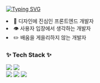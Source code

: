 <a href="https://git.io/typing-svg"><img src="https://readme-typing-svg.demolab.com?font=Silkscreen&size=21&pause=1000&color=C860F7&width=435&lines=Level+Up+.+.+.+%F0%9F%AA%84" alt="Typing SVG" /></a>
<li> 🎨 디자인에 진심인 프론트엔드 개발자</li>
<li> 👁️ 사용자 입장에서 생각하는 개발자</li>
<li> ✏️ 배움을 게을리하지 않는 개발자</li>

<h3>✨ Tech Stack ✨</h3>
<div>
<img src="https://img.shields.io/badge/react-20232a.svg?style=for-the-badge&logo=react&logoColor=61DAFB" />
<img src="https://img.shields.io/badge/javascript-F7DF1E.svg?style=for-the-badge&logo=javascript&logoColor=20232a" />
&nbsp
</div>
<div>
<img src="https://img.shields.io/badge/styled--components-DB7093?style=for-the-badge&logo=styled-components&logoColor=ffd35b" />
  <img src="https://img.shields.io/badge/html5-E34F26.svg?style=for-the-badge&logo=html5&logoColor=white" />
<img src="https://img.shields.io/badge/css3-1572B6.svg?style=for-the-badge&logo=css3&logoColor=white" />&nbsp
</div>
